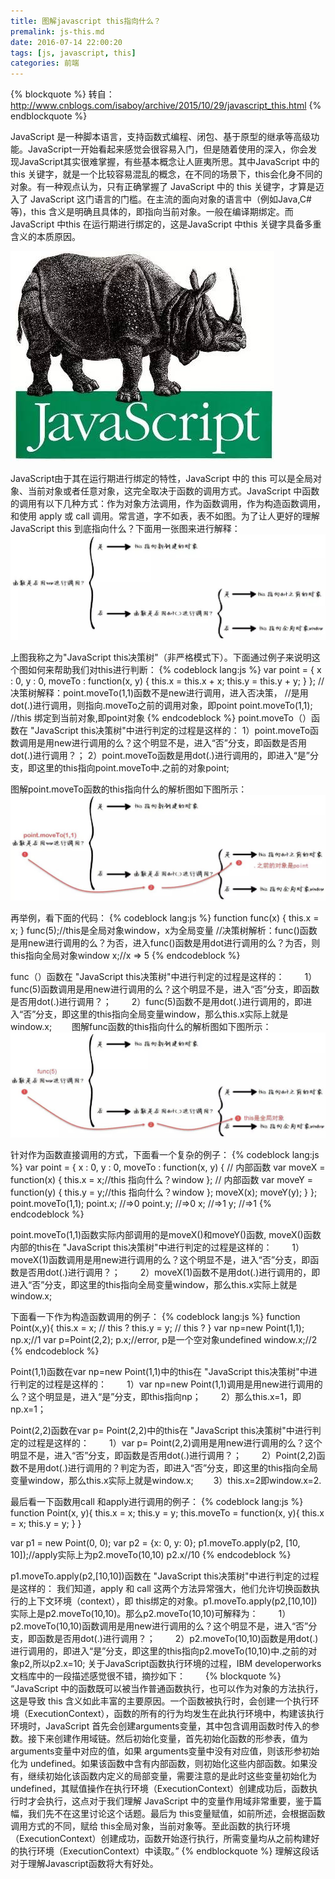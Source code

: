 ```yaml
---
title: 图解javascript this指向什么？
premalink: js-this.md
date: 2016-07-14 22:00:20
tags: [js, javascript, this]
categories: 前端
---
```

{% blockquote %}
转自：http://www.cnblogs.com/isaboy/archive/2015/10/29/javascript_this.html
{% endblockquote %}

JavaScript 是一种脚本语言，支持函数式编程、闭包、基于原型的继承等高级功能。JavaScript一开始看起来感觉会很容易入门，但是随着使用的深入，你会发现JavaScript其实很难掌握，有些基本概念让人匪夷所思。其中JavaScript 中的 this 关键字，就是一个比较容易混乱的概念，在不同的场景下，this会化身不同的对象。有一种观点认为，只有正确掌握了 JavaScript 中的 this 关键字，才算是迈入了 JavaScript 这门语言的门槛。在主流的面向对象的语言中（例如Java,C#等)，this 含义是明确且具体的，即指向当前对象。一般在编译期绑定。而 JavaScript 中this 在运行期进行绑定的，这是JavaScript 中this 关键字具备多重含义的本质原因。

![javascript](js-this/js-this-01.jpg)

JavaScript由于其在运行期进行绑定的特性，JavaScript 中的 this 可以是全局对象、当前对象或者任意对象，这完全取决于函数的调用方式。JavaScript 中函数的调用有以下几种方式：作为对象方法调用，作为函数调用，作为构造函数调用，和使用 apply 或 call 调用。常言道，字不如表，表不如图。为了让人更好的理解JavaScript this 到底指向什么？下面用一张图来进行解释：
![javascript](js-this/js-this-02.jpg)

上图我称之为"JavaScript this决策树"（非严格模式下）。下面通过例子来说明这个图如何来帮助我们对this进行判断：
{% codeblock lang:js %}
var point = {
 x : 0,
 y : 0,
 moveTo : function(x, y) {
     this.x = this.x + x;
     this.y = this.y + y;
     }
 };
 //决策树解释：point.moveTo(1,1)函数不是new进行调用，进入否决策，
 //是用dot(.)进行调用，则指向.moveTo之前的调用对象，即point
 point.moveTo(1,1); //this 绑定到当前对象,即point对象
{% endcodeblock %}
point.moveTo（）函数在 "JavaScript this决策树"中进行判定的过程是这样的：
    1）point.moveTo函数调用是用new进行调用的么？这个明显不是，进入“否”分支，即函数是否用dot(.)进行调用？；
    2）point.moveTo函数是用dot(.)进行调用的，即进入“是”分支，即这里的this指向point.moveTo中.之前的对象point;

图解point.moveTo函数的this指向什么的解析图如下图所示：
![javascript](js-this/js-this-03.jpg)

再举例，看下面的代码：
{% codeblock lang:js %}
function func(x) {
 this.x = x;
 }
func(5);//this是全局对象window，x为全局变量
//决策树解析：func()函数是用new进行调用的么？为否，进入func()函数是用dot进行调用的么？为否，则 this指向全局对象window
x;//x => 5
{% endcodeblock %}

func（）函数在 "JavaScript this决策树"中进行判定的过程是这样的：
　　1）func(5)函数调用是用new进行调用的么？这个明显不是，进入“否”分支，即函数是否用dot(.)进行调用？；
　　2）func(5)函数不是用dot(.)进行调用的，即进入“否”分支，即这里的this指向全局变量window，那么this.x实际上就是window.x;
　　图解func函数的this指向什么的解析图如下图所示：
![javascript](js-this/js-this-04.jpg)

针对作为函数直接调用的方式，下面看一个复杂的例子：
{% codeblock lang:js %}
var point = {
 x : 0,
 y : 0,
 moveTo : function(x, y) {
     // 内部函数
     var moveX = function(x) {
     this.x = x;//this 指向什么？window
    };
    // 内部函数
    var moveY = function(y) {
    this.y = y;//this 指向什么？window
    };
    moveX(x);
    moveY(y);
    }
 };
 point.moveTo(1,1);
 point.x; //=>0
 point.y; //=>0
 x; //=>1
 y; //=>1
{% endcodeblock %}

point.moveTo(1,1)函数实际内部调用的是moveX()和moveY()函数, moveX()函数内部的this在 "JavaScript this决策树"中进行判定的过程是这样的：
　　1）moveX(1)函数调用是用new进行调用的么？这个明显不是，进入“否”分支，即函数是否用dot(.)进行调用？；
　　2）moveX(1)函数不是用dot(.)进行调用的，即进入“否”分支，即这里的this指向全局变量window，那么this.x实际上就是window.x;

下面看一下作为构造函数调用的例子：
{% codeblock lang:js %}
function Point(x,y){
    this.x = x; // this ?
    this.y = y; // this ?
 }
var np=new Point(1,1);
np.x;//1
var p=Point(2,2);
p.x;//error, p是一个空对象undefined
window.x;//2
{% endcodeblock %}

Point(1,1)函数在var np=new Point(1,1)中的this在 "JavaScript this决策树"中进行判定的过程是这样的：
　　1）var np=new Point(1,1)调用是用new进行调用的么？这个明显是，进入“是”分支，即this指向np；
　　2）那么this.x=1，即np.x=1；

Point(2,2)函数在var p= Point(2,2)中的this在 "JavaScript this决策树"中进行判定的过程是这样的：
　　1）var p= Point(2,2)调用是用new进行调用的么？这个明显不是，进入“否”分支，即函数是否用dot(.)进行调用？；
　　2）Point(2,2)函数不是用dot(.)进行调用的？判定为否，即进入“否”分支，即这里的this指向全局变量window，那么this.x实际上就是window.x;
　　3）this.x=2即window.x=2.

最后看一下函数用call 和apply进行调用的例子：
{% codeblock lang:js %}
function Point(x, y){
    this.x = x;
    this.y = y;
    this.moveTo = function(x, y){
        this.x = x;
        this.y = y;
    }
 }

var p1 = new Point(0, 0);
var p2 = {x: 0, y: 0};
p1.moveTo.apply(p2, [10, 10]);//apply实际上为p2.moveTo(10,10)
p2.x//10
{% endcodeblock %}

p1.moveTo.apply(p2,[10,10])函数在 "JavaScript this决策树"中进行判定的过程是这样的：
我们知道，apply 和 call 这两个方法异常强大，他们允许切换函数执行的上下文环境（context），即 this绑定的对象。p1.moveTo.apply(p2,[10,10])实际上是p2.moveTo(10,10)。那么p2.moveTo(10,10)可解释为：
　　1）p2.moveTo(10,10)函数调用是用new进行调用的么？这个明显不是，进入“否”分支，即函数是否用dot(.)进行调用？；
　　2）p2.moveTo(10,10)函数是用dot(.)进行调用的，即进入“是”分支，即这里的this指向p2.moveTo(10,10)中.之前的对象p2,所以p2.x=10;
关于JavaScript函数执行环境的过程，IBM developerworks文档库中的一段描述感觉很不错，摘抄如下：
　　{% blockquote %}
    “JavaScript 中的函数既可以被当作普通函数执行，也可以作为对象的方法执行，这是导致 this 含义如此丰富的主要原因。一个函数被执行时，会创建一个执行环境（ExecutionContext），函数的所有的行为均发生在此执行环境中，构建该执行环境时，JavaScript 首先会创建arguments变量，其中包含调用函数时传入的参数。接下来创建作用域链。然后初始化变量，首先初始化函数的形参表，值为 arguments变量中对应的值，如果 arguments变量中没有对应值，则该形参初始化为 undefined。如果该函数中含有内部函数，则初始化这些内部函数。如果没有，继续初始化该函数内定义的局部变量，需要注意的是此时这些变量初始化为 undefined，其赋值操作在执行环境（ExecutionContext）创建成功后，函数执行时才会执行，这点对于我们理解 JavaScript 中的变量作用域非常重要，鉴于篇幅，我们先不在这里讨论这个话题。最后为 this变量赋值，如前所述，会根据函数调用方式的不同，赋给 this全局对象，当前对象等。至此函数的执行环境（ExecutionContext）创建成功，函数开始逐行执行，所需变量均从之前构建好的执行环境（ExecutionContext）中读取。”
    {% endblockquote %}
理解这段话对于理解Javascript函数将大有好处。　
